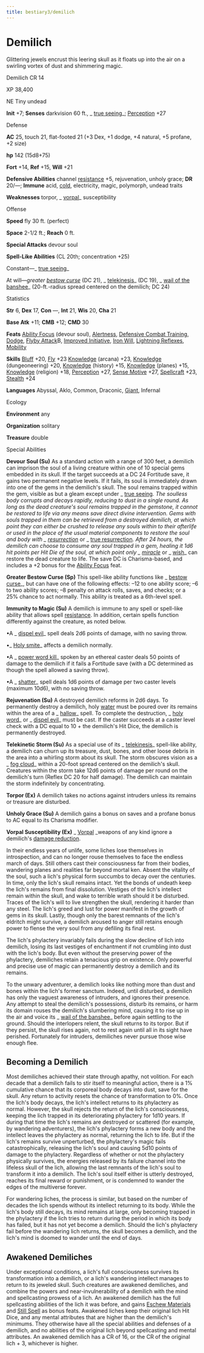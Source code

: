```yaml
---
title: bestiary3/demilich
---
```

# Demilich

Glittering jewels encrust this leering skull as it floats up into the air on a swirling vortex of dust and shimmering magic.

Demilich CR 14

XP 38,400

NE Tiny undead

**Init** +7; **Senses** darkvision 60 ft., _ [true seeing](spell_dir/trueSeeing#_true-seeing)_; [Perception](skills/perception#_perception) +27

Defense

**AC** 25, touch 21, flat-footed 21 (+3 Dex, +1 dodge, +4 natural, +5 profane, +2 size)

**hp** 142 (15d8+75)

**Fort** +14, **Ref** +15, **Will** +21

**Defensive Abilities** channel [resistance](monster_dir/universalMonsterRules#_resistance) +5, rejuvenation, unholy grace; **DR** 20/—; **Immune** acid, [cold](monster_dir/creatureTypes#_cold-subtype), electricity, magic, polymorph, undead traits

**Weaknesses** torpor, _ [vorpal](magicItems/weapons#_vorpal)_ susceptibility

Offense

**Speed** fly 30 ft. (perfect)

**Space** 2-1/2 ft.; **Reach** 0 ft.

**Special Attacks** devour soul

**Spell-Like Abilities** (CL 20th; concentration +25)

Constant—_ [true seeing](spell_dir/trueSeeing#_true-seeing)_

At will—_greater [bestow curse](spells/bestowCurse#_bestow-curse)_ (DC 21), _ [telekinesis](spell_dir/telekinesis#_telekinesis)_ (DC 19), _ [wail of the banshee](spells/wailOfTheBanshee#_wail-of-the-banshee)_ (20-ft.-radius spread centered on the demilich; DC 24)

Statistics

**Str** 6, **Dex** 17, **Con** —, **Int** 21, **Wis** 20, **Cha** 21

**Base Atk** +11; **CMB** +12; **CMD** 30

**Feats** [Ability Focus](monster_dir/monsterFeats#_ability-focus) (devour soul), [Alertness](feats#_alertness), [Defensive Combat Training](feats#_defensive-combat-training), [Dodge](feats#_dodge), [Flyby Attack](monsters/monsterFeats#_flyby-attack)B, [Improved Initiative](feats#_improved-initiative), [Iron Will](feats#_iron-will), [Lightning Reflexes](feats#_lightning-reflexes), [Mobility](feats#_mobility)

**Skills** [Bluff](skill_dir/bluff#_bluff) +20, [Fly](skills/fly#_fly) +23 [Knowledge](skill_dir/knowledge#_knowledge) (arcana) +23, [Knowledge](skills/knowledge#_knowledge) (dungeoneering) +20, [Knowledge](skill_dir/knowledge#_knowledge) (history) +15, [Knowledge](skills/knowledge#_knowledge) (planes) +15, [Knowledge](skill_dir/knowledge#_knowledge) (religion) +18, [Perception](skills/perception#_perception) +27, [Sense Motive](skill_dir/senseMotive#_sense-motive) +27, [Spellcraft](skills/spellcraft#_spellcraft) +23, [Stealth](skill_dir/stealth#_stealth) +24

**Languages** Abyssal, Aklo, Common, Draconic, [Giant](monsters/creatureTypes#_giant-subtype), Infernal

Ecology

**Environment** any

**Organization** solitary

**Treasure** double

Special Abilities

**Devour Soul (Su)** As a standard action with a range of 300 feet, a demilich can imprison the soul of a living creature within one of 10 special gems embedded in its skull. If the target succeeds at a DC 24 Fortitude save, it gains two permanent negative levels. If it fails, its soul is immediately drawn into one of the gems in the demilich's skull. The soul remains trapped within the gem, visible as but a gleam except under _ [true seeing](spell_dir/trueSeeing#_true-seeing)_. The soulless body corrupts and decays rapidly, reducing to dust in a single round. As long as the dead creature's soul remains trapped in the gemstone, it cannot be restored to life via any means save direct divine intervention. Gems with souls trapped in them can be retrieved from a destroyed demilich, at which point they can either be crushed to release any souls within to their afterlife or used in the place of the usual material components to restore the soul and body with _ [resurrection](spells/resurrection#_resurrection)_ or _ [true resurrection](spell_dir/trueResurrection#_true-resurrection)_. After 24 hours, the demilich can choose to consume any soul trapped in a gem, healing it 1d6 hit points per Hit Die of the soul, at which point only _ [miracle](spells/miracle#_miracle)_ or _ [wish](spell_dir/wish#_wish)_ can restore the dead creature to life. The save DC is Charisma-based, and includes a +2 bonus for the [Ability Focus](monsters/monsterFeats#_ability-focus) feat.

**Greater Bestow Curse (Sp)** This spell-like ability functions like _ [bestow curse](spell_dir/bestowCurse#_bestow-curse)_, but can have one of the following effects: –12 to one ability score; –6 to two ability scores; –8 penalty on attack rolls, saves, and checks; or a 25% chance to act normally. This ability is treated as a 6th-level spell.

**Immunity to Magic (Su)** A demilich is immune to any spell or spell-like ability that allows spell [resistance](monsters/universalMonsterRules#_resistance). In addition, certain spells function differently against the creature, as noted below.

•A _ [dispel evil](spell_dir/dispelEvil#_dispel-evil)_ spell deals 2d6 points of damage, with no saving throw.

•_ [Holy smite](spells/holySmite#_holy-smite)_ affects a demilich normally.

•A _ [power word kill](spell_dir/powerWordKill#_power-word-kill)_ spoken by an ethereal caster deals 50 points of damage to the demilich if it fails a Fortitude save (with a DC determined as though the spell allowed a saving throw).

•A _ [shatter](spells/shatter#_shatter)_ spell deals 1d6 points of damage per two caster levels (maximum 10d6), with no saving throw.

**Rejuvenation (Su)** A destroyed demilich reforms in 2d6 days. To permanently destroy a demilich, holy [water](monster_dir/creatureTypes#_water-subtype) must be poured over its remains within the area of a _ [hallow](spells/hallow#_hallow)_ spell. To complete the destruction, _ [holy word](spell_dir/holyWord#_holy-word)_ or _ [dispel evil](spells/dispelEvil#_dispel-evil)_ must be cast. If the caster succeeds at a caster level check with a DC equal to 10 + the demilich's Hit Dice, the demilich is permanently destroyed.

**Telekinetic Storm (Su)** As a special use of its _ [telekinesis](spell_dir/telekinesis#_telekinesis)_ spell-like ability, a demilich can churn up its treasure, dust, bones, and other loose debris in the area into a whirling storm about its skull. The storm obscures vision as a _ [fog cloud](spells/fogCloud)_ within a 20-foot spread centered on the demilich's skull. Creatures within the storm take 12d6 points of damage per round on the demilich's turn (Reflex DC 20 for half damage). The demilich can maintain the storm indefinitely by concentrating.

**Torpor (Ex)** A demilich takes no actions against intruders unless its remains or treasure are disturbed.

**Unholy Grace (Su)** A demilich gains a bonus on saves and a profane bonus to AC equal to its Charisma modifier.

**Vorpal Susceptibility (Ex)** _ [Vorpal](magicItem_dir/weapons#_vorpal) _weapons of any kind ignore a demilich's [damage reduction](monsters/universalMonsterRules#_damage-reduction-(ex-or-su)).

In their endless years of unlife, some liches lose themselves in introspection, and can no longer rouse themselves to face the endless march of days. Still others cast their consciousness far from their bodies, wandering planes and realities far beyond mortal ken. Absent the vitality of the soul, such a lich's physical form succumbs to decay over the centuries. In time, only the lich's skull remains intact. Yet the bonds of undeath keep the lich's remains from final dissolution. Vestiges of the lich's intellect remain within the skull, and wake to terrible wrath should it be disturbed. Traces of the lich's will to live strengthen the skull, rendering it harder than any steel. The lich's greed and lust for power manifest in the growth of gems in its skull. Lastly, though only the barest remnants of the lich's eldritch might survive, a demilich aroused to anger still retains enough power to flense the very soul from any defiling its final rest.

The lich's phylactery invariably fails during the slow decline of lich into demilich, losing its last vestiges of enchantment if not crumbling into dust with the lich's body. But even without the preserving power of the phylactery, demiliches retain a tenacious grip on existence. Only powerful and precise use of magic can permanently destroy a demilich and its remains.

To the unwary adventurer, a demilich looks like nothing more than dust and bones within the lich's former sanctum. Indeed, until disturbed, a demilich has only the vaguest awareness of intruders, and ignores their presence. Any attempt to steal the demilich's possessions, disturb its remains, or harm its domain rouses the demilich's slumbering mind, causing it to rise up in the air and voice its _ [wail of the banshee](spell_dir/wailOfTheBanshee#_wail-of-the-banshee)_ before again settling to the ground. Should the interlopers relent, the skull returns to its torpor. But if they persist, the skull rises again, not to rest again until all in its sight have perished. Fortunately for intruders, demiliches never pursue those wise enough flee.

## Becoming a Demilich

Most demiliches achieved their state through apathy, not volition. For each decade that a demilich fails to stir itself to meaningful action, there is a 1% cumulative chance that its corporeal body decays into dust, save for the skull. Any return to activity resets the chance of transformation to 0%. Once the lich's body decays, the lich's intellect returns to its phylactery as normal. However, the skull rejects the return of the lich's consciousness, keeping the lich trapped in its deteriorating phylactery for 1d10 years. If during that time the lich's remains are destroyed or scattered (for example, by wandering adventurers), the lich's phylactery forms a new body and the intellect leaves the phylactery as normal, returning the lich to life. But if the lich's remains survive unperturbed, the phylactery's magic fails catastrophically, releasing the lich's soul and causing 5d10 points of damage to the phylactery. Regardless of whether or not the phylactery physically survives, the energies released by its failure channel into the lifeless skull of the lich, allowing the last remnants of the lich's soul to transform it into a demilich. The lich's soul itself either is utterly destroyed, reaches its final reward or punishment, or is condemned to wander the edges of the multiverse forever.

For wandering liches, the process is similar, but based on the number of decades the lich spends without its intellect returning to its body. While the lich's body still decays, its mind remains at large, only becoming trapped in the phylactery if the lich tries to return during the period in which its body has failed, but it has not yet become a demilich. Should the lich's phylactery fail before the wandering lich returns, the skull becomes a demilich, and the lich's mind is doomed to wander until the end of days.

## Awakened Demiliches

Under exceptional conditions, a lich's full consciousness survives its transformation into a demilich, or a lich's wandering intellect manages to return to its jeweled skull. Such creatures are awakened demiliches, and combine the powers and near-invulnerability of a demilich with the mind and spellcasting prowess of a lich. An awakened demilich has the full spellcasting abilities of the lich it was before, and gains [Eschew Materials](feats#_eschew-materials) and [Still Spell](feats#_still-spell) as bonus feats. Awakened liches keep their original lich Hit Dice, and any mental attributes that are higher than the demilich's minimums. They otherwise have all the special abilities and defenses of a demilich, and no abilities of the original lich beyond spellcasting and mental attributes. An awakened demilich has a CR of 16, or the CR of the original lich + 3, whichever is higher.

